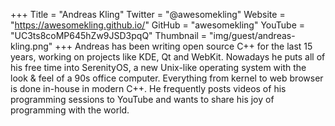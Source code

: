 +++
Title = "Andreas Kling"
Twitter = "@awesomekling"
Website = "https://awesomekling.github.io/"
GitHub = "awesomekling"
YouTube = "UC3ts8coMP645hZw9JSD3pqQ"
Thumbnail = "img/guest/andreas-kling.png"
+++
Andreas has been writing open source C++ for the last 15 years, working on projects like KDE, Qt and WebKit. Nowadays he puts all of his free time into SerenityOS, a new Unix-like operating system with the look & feel of a 90s office computer. Everything from kernel to web browser is done in-house in modern C++. He frequently posts videos of his programming sessions to YouTube and wants to share his joy of programming with the world.
